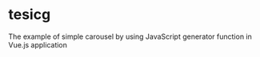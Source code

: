 # tesicg
The example of simple carousel by using JavaScript generator function in Vue.js application
